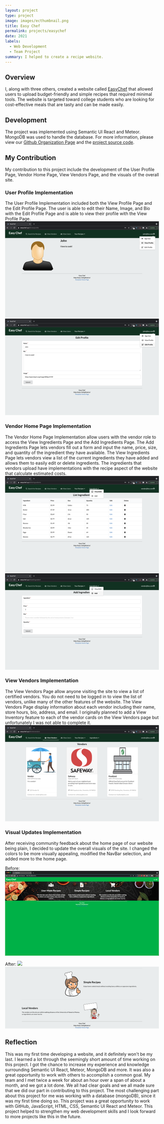 ```yaml
---
layout: project
type: project
image: images/ecthumbnail.png
title: Easy Chef
permalink: projects/easychef
date: 2021
labels:
  - Web Development
  - Team Project
summary: I helped to create a recipe website.
---
```



## Overview
I, along with three others, created a website called [EasyChef](https://easychef.xyz/#/) that allowed users to upload budget-friendly and simple recipes that required minimal tools. The website is targeted toward college students who are looking for cost-effective meals that are tasty and can be made easily. 

## Development
The project was implemented using Semantic UI React and Meteor. MongoDB was used to handle the database. 
For more information, please view our [Github Organization Page](https://easy-chef.github.io/) and the [project source code](https://github.com/easy-chef/easy-chef).

## My Contribution
My contribution to this project include the development of the User Profile Page, Vendor Home Page, View Vendors Page, and the visuals of the overall site. 

### User Profile Implementation
The User Profile Implementation included both the View Profile Page and the Edit Profile Page. The user is able to edit their Name, Image, and Bio with the Edit Profile Page and is able to view their profile with the View Profile Page.
<img class="ui image" src="/images/ecviewprofile.png">
<img class="ui image" src="/images/eceditprofile.png">

### Vendor Home Page Implementation
The Vendor Home Page Implementation allow users with the vendor role to access the View Ingredients Page and the Add Ingredients Page. The Add Ingredients Page lets vendors fill out a form and input the name, price, size, and quantity of the ingredient they have available. The View Ingredients Page lets vendors view a list of the current ingredients they have added and allows them to easily edit or delete ingredients. The ingredients that vendors upload have implementations with the recipe aspect of the website that calculate estimated costs. 
<img class="ui image" src="/images/ecviewlist.png">
<img class="ui image" src="/images/eceditlist.png">

### View Vendors Implementation
The View Vendors Page allow anyone visiting the site to view a list of certified vendors. You do not need to be logged in to view the list of vendors, unlike many of the other features of the website. The View Vendors Page display information about each vendor including their name, store hours, bio, address, and email. I originally planned to add a View Inventory feature to each of the vendor cards on the View Vendors page but unfortunately I was not able to complete it. 
<img class="ui image" src="/images/ecviewvendor.png">

### Visual Updates Implementation
After receiving community feedback about the home page of our website being plain, I decided to update the overall visuals of the site. I changed the colors to be more visually appealing, modified the NavBar selection, and added more to the home page. 

Before:
<img class="ui image" src="/images/originalec.png">

After:
<img class="ui image" src="/images/echome.png">
<img class="ui image" src="/images/echome2.png">

## Reflection
This was my first time developing a website, and it definitely won't be my last. I learned a lot through the seemingly short amount of time working on this project. I got the chance to increase my experience and knowledge surrounding Semantic UI React, Meteor, MongoDB and more. It was also a great opportunity to work with others to accomplish a common goal. My team and I met twice a week for about an hour over a span of about a month, and we got a lot done. We all had clear goals and we all made sure that we did our part in contributing to this project. The most challenging part about this project for me was working with a database (mongoDB), since it was my first time doing so. This project was a great opportunity to work with GitHub, JavaScript, HTML, CSS, Semantic UI React and Meteor. This project helped to strengthen my web development skills and I look forward to more projects like this in the future. 
